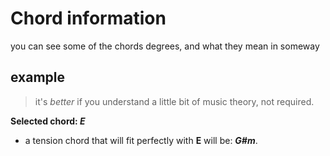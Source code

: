 # Chord information
you can see some of the chords degrees, and what they mean in someway

## example
> it's _better_ if you understand a little bit of music theory, not required.

**Selected chord: _E_**
- a tension chord that will fit perfectly with **E** will be: _**G#m**_.
